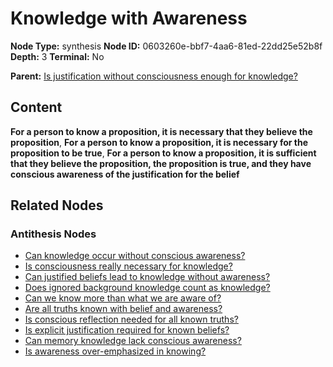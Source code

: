 # Knowledge with Awareness

**Node Type:** synthesis
**Node ID:** 0603260e-bbf7-4aa6-81ed-22dd25e52b8f
**Depth:** 3
**Terminal:** No

**Parent:** [Is justification without consciousness enough for knowledge?](is-justification-without-consciousness-enough-for-knowledge-antithesis-f6d12be3-aba8-4f29-b6b7-1cd1bc593b7a.md)

## Content

**For a person to know a proposition, it is necessary that they believe the proposition**, **For a person to know a proposition, it is necessary for the proposition to be true**, **For a person to know a proposition, it is sufficient that they believe the proposition, the proposition is true, and they have conscious awareness of the justification for the belief**

## Related Nodes

### Antithesis Nodes

- [Can knowledge occur without conscious awareness?](can-knowledge-occur-without-conscious-awareness-antithesis-df963e01-7d17-48f0-9a81-01c61e08fb27.md)
- [Is consciousness really necessary for knowledge?](is-consciousness-really-necessary-for-knowledge-antithesis-48df584b-2ae9-43ee-8c58-008df19029bd.md)
- [Can justified beliefs lead to knowledge without awareness?](can-justified-beliefs-lead-to-knowledge-without-awareness-antithesis-001aff11-042e-4836-974e-a4d1952f29b5.md)
- [Does ignored background knowledge count as knowledge?](does-ignored-background-knowledge-count-as-knowledge-antithesis-2f872a3f-515a-4a70-bbdb-c425a5138d5c.md)
- [Can we know more than what we are aware of?](can-we-know-more-than-what-we-are-aware-of-antithesis-635f7b45-5c06-4231-823d-6a3e71f238f9.md)
- [Are all truths known with belief and awareness?](are-all-truths-known-with-belief-and-awareness-antithesis-ade33499-04a7-4038-bef7-c4e9de119c44.md)
- [Is conscious reflection needed for all known truths?](is-conscious-reflection-needed-for-all-known-truths-antithesis-03af634f-6097-4c3c-ad18-3c81c71bd48f.md)
- [Is explicit justification required for known beliefs?](is-explicit-justification-required-for-known-beliefs-antithesis-3a30c086-f230-4a68-b69d-1a65997da3b2.md)
- [Can memory knowledge lack conscious awareness?](can-memory-knowledge-lack-conscious-awareness-antithesis-60fbe21e-f649-4f2e-baa5-5c9790ef1c37.md)
- [Is awareness over-emphasized in knowing?](is-awareness-over-emphasized-in-knowing-antithesis-b24a8258-467e-4d9d-a843-3eca90142801.md)
